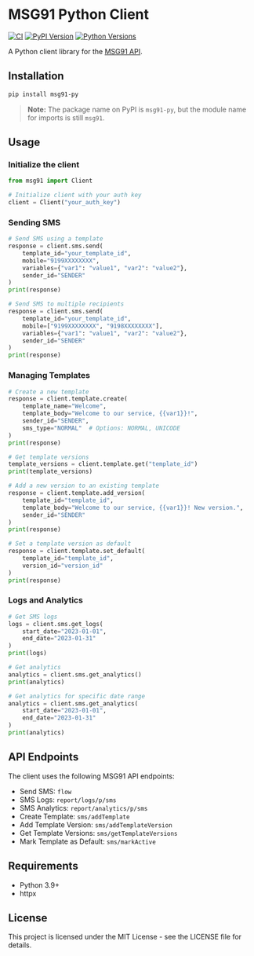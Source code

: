 # MSG91 Python Client

[![CI](https://github.com/karambir/msg91-python/actions/workflows/ci.yml/badge.svg)](https://github.com/karambir/msg91-python/actions/workflows/ci.yml)
[![PyPI Version](https://img.shields.io/pypi/v/msg91-py.svg)](https://pypi.org/project/msg91-py/)
[![Python Versions](https://img.shields.io/pypi/pyversions/msg91-py.svg)](https://pypi.org/project/msg91-py/)

A Python client library for the [MSG91 API](https://docs.msg91.com/overview).

## Installation

```bash
pip install msg91-py
```

> **Note:** The package name on PyPI is `msg91-py`, but the module name for imports is still `msg91`.

## Usage

### Initialize the client

```python
from msg91 import Client

# Initialize client with your auth key
client = Client("your_auth_key")
```

### Sending SMS

```python
# Send SMS using a template
response = client.sms.send(
    template_id="your_template_id",
    mobile="9199XXXXXXXX",
    variables={"var1": "value1", "var2": "value2"},
    sender_id="SENDER"
)
print(response)

# Send SMS to multiple recipients
response = client.sms.send(
    template_id="your_template_id",
    mobile=["9199XXXXXXXX", "9198XXXXXXXX"],
    variables={"var1": "value1", "var2": "value2"},
    sender_id="SENDER"
)
print(response)
```

### Managing Templates

```python
# Create a new template
response = client.template.create(
    template_name="Welcome",
    template_body="Welcome to our service, {{var1}}!",
    sender_id="SENDER",
    sms_type="NORMAL"  # Options: NORMAL, UNICODE
)
print(response)

# Get template versions
template_versions = client.template.get("template_id")
print(template_versions)

# Add a new version to an existing template
response = client.template.add_version(
    template_id="template_id",
    template_body="Welcome to our service, {{var1}}! New version.",
    sender_id="SENDER"
)
print(response)

# Set a template version as default
response = client.template.set_default(
    template_id="template_id",
    version_id="version_id"
)
print(response)
```

### Logs and Analytics

```python
# Get SMS logs
logs = client.sms.get_logs(
    start_date="2023-01-01",
    end_date="2023-01-31"
)
print(logs)

# Get analytics
analytics = client.sms.get_analytics()
print(analytics)

# Get analytics for specific date range
analytics = client.sms.get_analytics(
    start_date="2023-01-01",
    end_date="2023-01-31"
)
print(analytics)
```

## API Endpoints

The client uses the following MSG91 API endpoints:

- Send SMS: `flow`
- SMS Logs: `report/logs/p/sms`
- SMS Analytics: `report/analytics/p/sms`
- Create Template: `sms/addTemplate`
- Add Template Version: `sms/addTemplateVersion`
- Get Template Versions: `sms/getTemplateVersions`
- Mark Template as Default: `sms/markActive`

## Requirements

- Python 3.9+
- httpx

## License

This project is licensed under the MIT License - see the LICENSE file for details.
